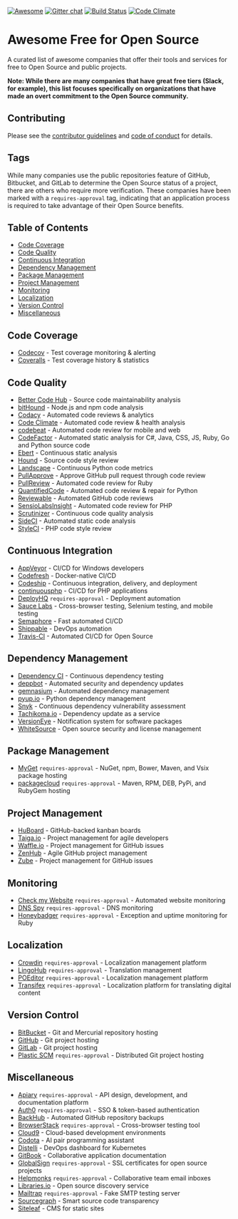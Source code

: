 [![Awesome](https://cdn.rawgit.com/sindresorhus/awesome/d7305f38d29fed78fa85652e3a63e154dd8e8829/media/badge.svg)](https://github.com/sindresorhus/awesome) [![Gitter chat](https://badges.gitter.im/gitterHQ/gitter.png)](https://gitter.im/awesome-freeforopensource/Lobby) [![Build Status](https://travis-ci.org/zachflower/awesome-freeforopensource.svg?branch=master)](https://travis-ci.org/zachflower/awesome-freeforopensource) [![Code Climate](https://codeclimate.com/github/zachflower/awesome-freeforopensource/badges/gpa.svg)](https://codeclimate.com/github/zachflower/awesome-freeforopensource)

# Awesome Free for Open Source

A curated list of awesome companies that offer their tools and services for free to Open Source and public projects.

**Note: While there are many companies that have great free tiers (Slack, for example), this list focuses specifically on organizations that have made an overt commitment to the Open Source community.**

## Contributing

Please see the [contributor guidelines](.github/CONTRIBUTING.md) and [code of conduct](.github/CODE-OF-CONDUCT.md) for details.

## Tags

While many companies use the public repositories feature of GitHub, Bitbucket, and GitLab to determine the Open Source status of a project, there are others who require more verification. These companies have been marked with a `requires-approval` tag, indicating that an application process is required to take advantage of their Open Source benefits.

## Table of Contents

- [Code Coverage](#code-coverage)
- [Code Quality](#code-quality)
- [Continuous Integration](#continuous-integration)
- [Dependency Management](#dependency-management)
- [Package Management](#package-management)
- [Project Management](#project-management)
- [Monitoring](#monitoring)
- [Localization](#localization)
- [Version Control](#version-control)
- [Miscellaneous](#miscellaneous)

## Code Coverage

- [Codecov](https://codecov.io/) - Test coverage monitoring & alerting
- [Coveralls](https://coveralls.io/) - Test coverage history & statistics

## Code Quality

- [Better Code Hub](https://bettercodehub.com/) - Source code maintainability analysis
- [bitHound](https://www.bithound.io/) - Node.js and npm code analysis
- [Codacy](https://www.codacy.com/) - Automated code reviews & analytics
- [Code Climate](https://codeclimate.com/) - Automated code review & health analysis
- [codebeat](https://codebeat.co/) - Automated code review for mobile and web
- [CodeFactor](https://www.codefactor.io/) - Automated static analysis for C#, Java, CSS, JS, Ruby, Go and Python source code
- [Ebert](https://ebertapp.io/) - Continuous static analysis
- [Hound](https://houndci.com/) - Source code style review
- [Landscape](https://landscape.io/) - Continuous Python code metrics
- [PullApprove](https://about.pullapprove.com/) - Approve GitHub pull request through code review
- [PullReview](https://www.pullreview.com/) - Automated code review for Ruby
- [QuantifiedCode](https://www.quantifiedcode.com/) - Automated code review & repair for Python
- [Reviewable](https://reviewable.io/) - Automated GitHub code reviews
- [SensioLabsInsight](https://insight.sensiolabs.com/) - Automated code review for PHP
- [Scrutinizer](https://scrutinizer-ci.com/) - Continuous code quality analysis
- [SideCI](https://sideci.com/) - Automated static code analysis
- [StyleCI](https://styleci.io/) - PHP code style review

## Continuous Integration

- [AppVeyor](https://www.appveyor.com/) - CI/CD for Windows developers
- [Codefresh](https://codefresh.io/) - Docker-native CI/CD
- [Codeship](https://codeship.com/) - Continuous integration, delivery, and deployment
- [continuousphp](https://continuousphp.com/) - CI/CD for PHP applications
- [DeployHQ](https://www.deployhq.com/) `requires-approval` - Deployment automation
- [Sauce Labs](https://saucelabs.com/) - Cross-browser testing, Selenium testing, and mobile testing
- [Semaphore](https://semaphoreci.com/) - Fast automated CI/CD
- [Shippable](https://www.shippable.com/) - DevOps automation
- [Travis-CI](https://travis-ci.org/) - Automated CI/CD for Open Source

## Dependency Management

- [Dependency CI](https://dependencyci.com/) - Continuous dependency testing
- [deppbot](https://www.deppbot.com/) - Automated security and dependency updates
- [gemnasium](https://gemnasium.com/) - Automated dependency management
- [pyup.io](https://pyup.io/) - Python dependency management
- [Snyk](https://snyk.io/) - Continuous dependency vulnerability assessment
- [Tachikoma.io](http://tachikoma.io/) - Dependency update as a service
- [VersionEye](https://www.versioneye.com/) - Notification system for software packages
- [WhiteSource](https://www.whitesourcesoftware.com/) - Open source security and license management

## Package Management

- [MyGet](https://myget.org/) `requires-approval` - NuGet, npm, Bower, Maven, and Vsix package hosting
- [packagecloud](https://packagecloud.io/pricing) `requires-approval` - Maven, RPM, DEB, PyPi, and RubyGem hosting

## Project Management

- [HuBoard](https://huboard.com/) - GitHub-backed kanban boards
- [Taiga.io](https://taiga.io/) - Project management for agile developers
- [Waffle.io](https://waffle.io/) - Project management for GitHub issues
- [ZenHub](https://www.zenhub.com/) - Agile GitHub project management
- [Zube](https://zube.io/) - Project management for GitHub issues

## Monitoring

- [Check my Website](https://checkmy.ws/) `requires-approval` - Automated website monitoring
- [DNS Spy](https://dnsspy.io/) `requires-approval` - DNS monitoring
- [Honeybadger](https://www.honeybadger.io/) `requires-approval` - Exception and uptime monitoring for Ruby

## Localization

- [Crowdin](https://crowdin.com/) `requires-approval` - Localization management platform
- [LingoHub](https://lingohub.com/) `requires-approval` - Translation management
- [POEditor](https://poeditor.com/) `requires-approval` - Localization management platform
- [Transifex](https://www.transifex.com/) `requires-approval` - Localization platform for translating digital content

## Version Control

- [BitBucket](https://bitbucket.org/) - Git and Mercurial repository hosting
- [GitHub](https://github.com/) - Git project hosting
- [GitLab](https://about.gitlab.com/) - Git project hosting
- [Plastic SCM](https://www.plasticscm.com/) `requires-approval` - Distributed Git project hosting

## Miscellaneous

- [Apiary](https://apiary.io/) `requires-approval` - API design, development, and documentation platform
- [Auth0](https://auth0.com/) `requires-approval` - SSO & token-based authentication
- [BackHub](https://backhub.co/) - Automated GitHub repository backups
- [BrowserStack](https://www.browserstack.com/) `requires-approval` - Cross-browser testing tool
- [Cloud9](https://c9.io/) - Cloud-based development environments
- [Codota](https://www.codota.com/) - AI pair programming assistant
- [Distelli](https://www.distelli.com/) - DevOps dashboard for Kubernetes
- [GitBook](https://www.gitbook.com/) - Collaborative application documentation
- [GlobalSign](https://www.globalsign.com/en/ssl/ssl-open-source/) `requires-approval` - SSL certificates for open source projects
- [Helpmonks](https://helpmonks.com/) `requires-approval` - Collaborative team email inboxes
- [Libraries.io](https://libraries.io/) - Open source discovery service
- [Mailtrap](https://mailtrap.io/) `requires-approval` - Fake SMTP testing server
- [Sourcegraph](https://sourcegraph.com/) - Smart source code transparency
- [Siteleaf](https://www.siteleaf.com/) - CMS for static sites
